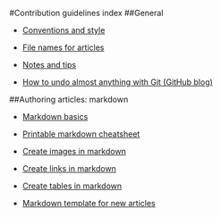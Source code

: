 #Contribution guidelines index
##General

- [Conventions and style](./conventions-and-style.md)

- [File names for articles](./file-names.md)

- [Notes and tips](./create-notes-tips-markdown.md)

- [How to undo almost anything with Git (GitHub blog)](https://github.com/blog/2019-how-to-undo-almost-anything-with-git)


##Authoring articles: markdown

- [Markdown basics](https://help.github.com/articles/getting-started-with-writing-and-formatting-on-github/)

- [Printable markdown cheatsheet](./media/documents/markdown-cheatsheet.pdf?raw=true)

- [Create images in markdown](./create-images-markdown.md)

- [Create links in markdown](./create-links-markdown.md/)

- [Create tables in markdown](./create-tables-markdown.md)

- [Markdown template for new articles](../markdown-templates/markdown-template-for-new-articles.md)

